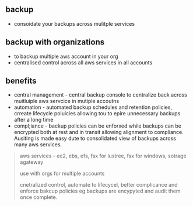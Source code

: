 ## backup

* consoidate your backups across mulitple services

## backup with organizations

* to backup multiple aws account in your org
* centralised control across all aws services in all accounts

## benefits

* central management - central backup console to centralize back across muitluiple aws servcice in mutiple accoutns
* automation - automated backup schedules and retention policies, crreate lifecycle poluicies allowing tou to epire unnecessary backups after a long time
* compl;iance - backup policies can be enforxed while backups can be encrypted both at rest and in transit allowing alignment to compliance. Ausiting is made easy dute to consolidated view of backups across many aws services.

> aws services - ec2, ebs, efs, fsx for lustree, fsx for windows, sotrage agateway
>
> use with orgs for multiple accounts
>
> cnetralized control, automate to lifecycel, better complicance and enforce bakcup policies eg backups are encypyted and audit them once complete.